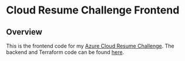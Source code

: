 # Cloud Resume Challenge Frontend

## Overview

This is the frontend code for my [Azure Cloud Resume Challenge](https://cloudresumechallenge.dev/docs/the-challenge/azure/). The backend and Terraform code can be found [here](https://github.com/ConnorSCooke/Cloud-Resume-Challenge-backend).